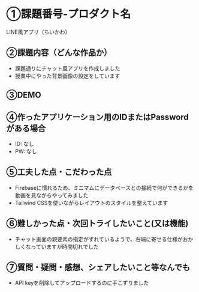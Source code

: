 # ①課題番号-プロダクト名

LINE風アプリ（ちいかわ）

## ②課題内容（どんな作品か）

- 課題通りにチャット風アプリを作成しました
- 授業中にやった背景画像の設定をしています

## ③DEMO



## ④作ったアプリケーション用のIDまたはPasswordがある場合

- ID: なし
- PW: なし

## ⑤工夫した点・こだわった点

- Firebaseに慣れるため、ミニマムにデータベースとの接続で何ができるかを動画を見ながらやってみました
- Tailwind CSSを使いながらレイアウトのスタイルを整えています

## ⑥難しかった点・次回トライしたいこと(又は機能)

- チャット画面の親要素の指定がずれているようで、右端に寄せる仕様がおかしくなっていますが時間切れでした

## ⑦質問・疑問・感想、シェアしたいこと等なんでも

- API keyを削除してアップロードするのに手こずりました
